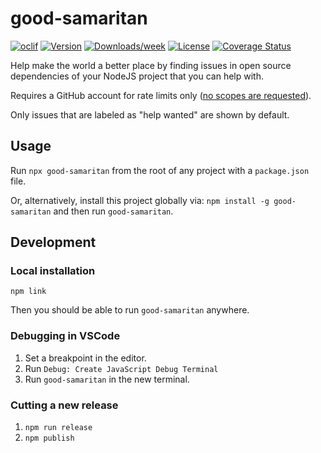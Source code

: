 # good-samaritan

[![oclif](https://img.shields.io/badge/cli-oclif-brightgreen.svg)](https://oclif.io)
[![Version](https://img.shields.io/npm/v/good-samaritan.svg)](https://npmjs.org/package/good-samaritan)
[![Downloads/week](https://img.shields.io/npm/dw/good-samaritan.svg)](https://npmjs.org/package/good-samaritan)
[![License](https://img.shields.io/npm/l/good-samaritan.svg)](https://github.com/stdavis/good-samaritan/blob/main/package.json)
[![Coverage Status](https://coveralls.io/repos/github/stdavis/good-samaritan/badge.svg?branch=main)](https://coveralls.io/github/stdavis/good-samaritan?branch=main)

Help make the world a better place by finding issues in open source dependencies of your NodeJS project that you can help with.

Requires a GitHub account for rate limits only ([no scopes are requested](src/authentication.js)).

Only issues that are labeled as "help wanted" are shown by default.

## Usage

Run `npx good-samaritan` from the root of any project with a `package.json` file.

Or, alternatively, install this project globally via: `npm install -g good-samaritan` and then run `good-samaritan`.

## Development

### Local installation

`npm link`

Then you should be able to run `good-samaritan` anywhere.

### Debugging in VSCode

1. Set a breakpoint in the editor.
1. Run `Debug: Create JavaScript Debug Terminal`
1. Run `good-samaritan` in the new terminal.

### Cutting a new release

1. `npm run release`
1. `npm publish`
